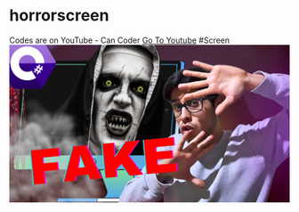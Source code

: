# horrorscreen
Codes are on YouTube - Can Coder
<a href="https://www.youtube.com/@canncoder/videos">Go To Youtube</a>
#Screen
<img src="https://raw.githubusercontent.com/yasincanolcay/horrorscreen/main/FAKE.png"/>
